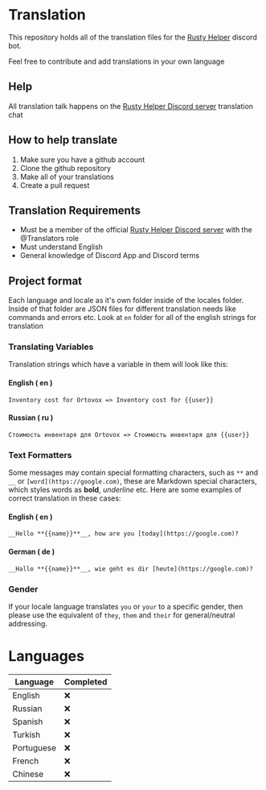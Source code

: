 # Translation

This repository holds all of the translation files for the [Rusty Helper](https://top.gg/bot/708645572906844190) discord bot.

Feel free to contribute and add translations in your own language

## Help

All translation talk happens on the [Rusty Helper Discord server](https://discord.gg/78rdzbPMpP) translation chat

## How to help translate

1. Make sure you have a github account
2. Clone the github repository
3. Make all of your translations
4. Create a pull request

## Translation Requirements

* Must be a member of the official [Rusty Helper Discord server](https://discord.gg/78rdzbPMpP) with the @Translators role
* Must understand English
* General knowledge of Discord App and Discord terms

## Project format

Each language and locale as it's own folder inside of the locales folder. Inside of that folder are JSON files for different translation needs like commands and errors etc. Look at `en` folder for all of the english strings for translation

### Translating Variables

Translation strings which have a variable in them will look like this:

#### English ( en )
```
Inventory cost for Ortovox => Inventory cost for {{user}}
```

#### Russian ( ru )
```
Стоимость инвентаря для Ortovox => Стоимость инвентаря для {{user}}
```

### Text Formatters

Some messages may contain special formatting characters, such as `**` and `__` or `[word](https://google.com)`, these are Markdown special characters, which styles words as **bold**, _underline_ etc. Here are some examples of correct translation in these cases:

#### English ( en )
```
__Hello **{{name}}**__, how are you [today](https://google.com)?
```

#### German ( de )
```
__Hallo **{{name}}**__, wie geht es dir [heute](https://google.com)?
```

### Gender

If your locale language translates `you` or `your` to a specific gender, then please use the equivalent of `they`, `them` and `their` for general/neutral addressing.

# Languages

| Language   | Completed |
|------------|-----------|
| English    | ❌       |
| Russian    | ❌       |
| Spanish    | ❌       |
| Turkish    | ❌       |
| Portuguese | ❌       |
| French     | ❌       |
| Chinese    | ❌       |